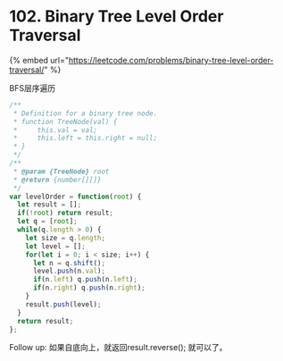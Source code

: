 # 102. Binary Tree Level Order Traversal

{% embed url="https://leetcode.com/problems/binary-tree-level-order-traversal/" %}

BFS层序遍历

```javascript
/**
 * Definition for a binary tree node.
 * function TreeNode(val) {
 *     this.val = val;
 *     this.left = this.right = null;
 * }
 */
/**
 * @param {TreeNode} root
 * @return {number[][]}
 */
var levelOrder = function(root) {
  let result = [];
  if(!root) return result;
  let q = [root];
  while(q.length > 0) {
    let size = q.length;
    let level = [];
    for(let i = 0; i < size; i++) {
      let n = q.shift();
      level.push(n.val);
      if(n.left) q.push(n.left);
      if(n.right) q.push(n.right);
    }
    result.push(level);
  }
  return result;
};
```

Follow up: 如果自底向上，就返回result.reverse\(\); 就可以了。

